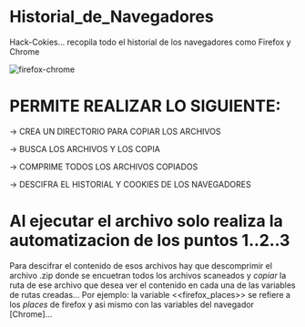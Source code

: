 # Historial_de_Navegadores
Hack-Cokies... recopila todo el historial de los navegadores como Firefox y Chrome

![firefox-chrome](https://github.com/gohset/Historial_de_Navegadores/assets/76674375/42bcac43-c3e0-4adb-a9c6-df10a5c1fc5f)


# PERMITE REALIZAR LO SIGUIENTE:

-> CREA UN DIRECTORIO PARA COPIAR LOS ARCHIVOS

-> BUSCA LOS ARCHIVOS Y LOS COPIA

-> COMPRIME TODOS LOS ARCHIVOS COPIADOS

-> DESCIFRA EL HISTORIAL Y COOKIES DE LOS NAVEGADORES


# Al ejecutar el archivo solo realiza la automatizacion de los puntos 1..2..3

Para descifrar el contenido de esos archivos hay que descomprimir el archivo .zip
donde se encuetran todos los archivos scaneados y *copiar* la ruta de ese archivo
que desea ver el contenido en cada una de las variables de rutas creadas...
Por ejemplo: la variable <<firefox_places>> se refiere a los *places* de firefox y asi
mismo con las variables del navegador [Chrome]...
